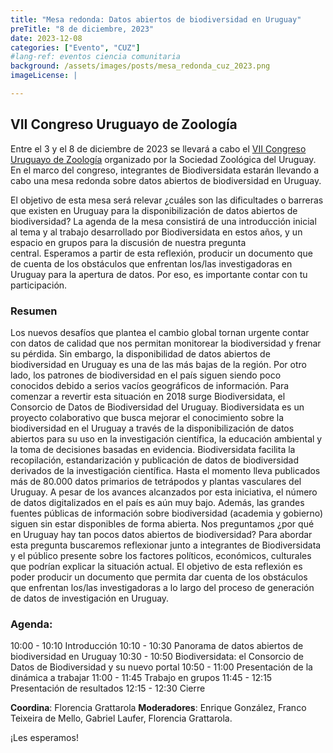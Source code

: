 ```yaml
---
title: "Mesa redonda: ​​Datos abiertos de biodiversidad en Uruguay"
preTitle: "8 de diciembre, 2023"
date: 2023-12-08
categories: ["Evento", "CUZ"]
#lang-ref: eventos ciencia comunitaria
background: /assets/images/posts/mesa_redonda_cuz_2023.png
imageLicense: |

---
```


## VII Congreso Uruguayo de Zoología

Entre el 3 y el 8 de diciembre de 2023 se llevará a cabo el [VII Congreso Uruguayo de Zoología](https://cuz.szu.org.uy) organizado por la Sociedad Zoológica del Uruguay. En el marco del congreso, integrantes de Biodiversidata estarán llevando a cabo una mesa redonda sobre datos abiertos de biodiversidad en Uruguay.

El objetivo de esta mesa será relevar ¿cuáles son las dificultades o barreras que existen en Uruguay para la disponibilización de datos abiertos de biodiversidad? La agenda de la mesa consistirá de una introducción inicial al tema y al trabajo desarrollado por Biodiversidata en estos años, y un espacio en grupos para la discusión de nuestra pregunta central. Esperamos a partir de esta reflexión, producir un documento que de cuenta de los obstáculos que enfrentan los/las investigadoras en Uruguay para la apertura de datos. Por eso, es importante contar con tu participación.

### Resumen
Los nuevos desafíos que plantea el cambio global tornan urgente contar con datos de calidad que nos permitan monitorear la biodiversidad y frenar su pérdida. Sin embargo, la disponibilidad de datos abiertos de biodiversidad en Uruguay es una de las más bajas de la región. Por otro lado, los patrones de biodiversidad en el país siguen siendo poco conocidos debido a serios vacíos geográficos de información. Para comenzar a revertir esta situación en 2018 surge Biodiversidata, el Consorcio de Datos de Biodiversidad del Uruguay. Biodiversidata es un proyecto colaborativo que busca mejorar el conocimiento sobre la biodiversidad en el Uruguay a través de la disponibilización de datos abiertos para su uso en la investigación científica, la educación ambiental y la toma de decisiones basadas en evidencia. Biodiversidata facilita la recopilación, estandarización y publicación de datos de biodiversidad derivados de la investigación científica. Hasta el momento lleva publicados más de 80.000 datos primarios de tetrápodos y plantas vasculares del Uruguay. A pesar de los avances alcanzados por esta iniciativa, el número de datos digitalizados en el país es aún muy bajo. Además, las grandes fuentes públicas de información sobre biodiversidad (academia y gobierno) siguen sin estar disponibles de forma abierta. Nos preguntamos ¿por qué en Uruguay hay tan pocos datos abiertos de biodiversidad? Para abordar esta pregunta buscaremos reflexionar junto a integrantes de Biodiversidata y el público presente sobre los factores políticos, económicos, culturales que podrían explicar la situación actual. El objetivo de esta reflexión es poder producir un documento que permita dar cuenta de los obstáculos que enfrentan los/las investigadoras a lo largo del proceso de generación de datos de investigación en Uruguay.  

### Agenda:
10:00 - 10:10	Introducción
10:10 - 10:30 	Panorama de datos abiertos de biodiversidad en Uruguay
10:30 - 10:50	Biodiversidata: el Consorcio de Datos de Biodiversidad y su nuevo portal
10:50 - 11:00	Presentación de la dinámica a trabajar
11:00 - 11:45	Trabajo en grupos
11:45 - 12:15	Presentación de resultados
12:15 - 12:30 	Cierre

**Coordina**: Florencia Grattarola
**Moderadores**: Enrique González, Franco Teixeira de Mello, Gabriel Laufer, Florencia Grattarola.


¡Les esperamos!
